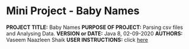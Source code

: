 # Mini Project - Baby Names

**PROJECT TITLE:** Baby Names
**PURPOSE OF PROJECT:** Parsing csv files and Analysing Data.
**VERSION or DATE:** Java 8, 02-09-2020
**AUTHORS:** Vaseem Naazleen Shaik
**USER INSTRUCTIONS:** click [here](https://d3c33hcgiwev3.cloudfront.net/_851b53b5e6ef4c4404b6f69aee558559_Module5-MiniProject-ProgrammingExerciseGuide.pdf?Expires=1599177600&Signature=OsTyMxt3xb5~N3WFu3xK2Sfq9RXH1G5RAT~zJo7TQ7zuXjgzshbcesNUUdufqdRPYrieKhcSlzXHiJaqg1Q4xRepo774veuXZNt5q-UXHOan4d13DBaJ7tcwuqt2N48jjkAqmxV88UjHt0DkadZOpVlr0FGj0kK9SMmcjRiG5Fo_&Key-Pair-Id=APKAJLTNE6QMUY6HBC5A)

